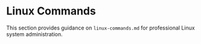 # Linux Commands

This section provides guidance on `linux-commands.md` for professional Linux system administration.